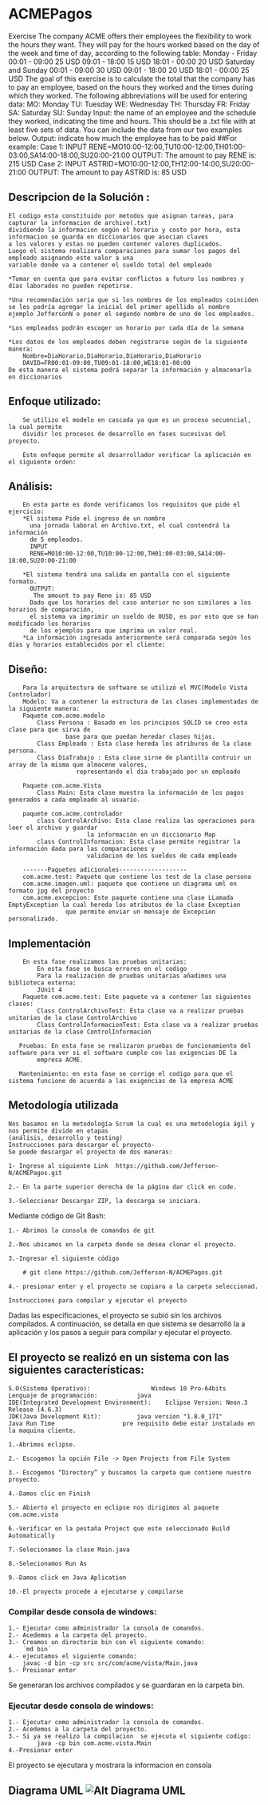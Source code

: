 # ACMEPagos
Exercise
The company ACME offers their employees the flexibility to work the hours they want. They will pay for 
the hours worked based on the day of the week and time of day, according to the following table:
Monday - Friday
00:01 - 09:00 25 USD
09:01 - 18:00 15 USD
18:01 - 00:00 20 USD
Saturday and Sunday
00:01 - 09:00 30 USD
09:01 - 18:00 20 USD
18:01 - 00:00 25 USD
The goal of this exercise is to calculate the total that the company has to pay an employee, based on 
the hours they worked and the times during which they worked. The following abbreviations will be used 
for entering data:
MO: Monday
TU: Tuesday
WE: Wednesday
TH: Thursday
FR: Friday
SA: Saturday
SU: Sunday
Input: the name of an employee and the schedule they worked, indicating the time and hours. This should 
be a .txt file with at least five sets of data. You can include the data from our two examples below.
Output: indicate how much the employee has to be paid
##For example:
Case 1:
INPUT
RENE=MO10:00-12:00,TU10:00-12:00,TH01:00-03:00,SA14:00-18:00,SU20:00-21:00
OUTPUT:
The amount to pay RENE is: 215 USD
Case 2:
INPUT
ASTRID=MO10:00-12:00,TH12:00-14:00,SU20:00-21:00
OUTPUT:
The amount to pay ASTRID is: 85 USD

## Descripcion de la Solución :
	El codigo esta constituido por metodos que asignan tareas, para capturar la informacion de archivo(.txt)
	dividiendo la informacion según el horario y costo por hora, esta informacion se guarda en diccionarios que asocian claves 
	a los valores y estas no pueden contener valores duplicados.
	Luego el sistema realizara comparaciones para sumar los pagos del empleado asignando este valor a una 
	variable donde va a contener el sueldo total del empleado
	
	*Tomar en cuenta que para evitar conflictos a futuro los nombres y días laborados no pueden repetirse.
	
	*Una recomendación seria que si los nombres de los empleados coinciden se les podría agregar la inicial del primer apellido al nombre
	ejemplo JeffersonN o poner el segundo nombre de uno de los empleados.
	
	*Los empleados podrán escoger un horario por cada día de la semana
	
	*Los datos de los empleados deben registrarse según de la siguiente manera:
		Nombre=DiaHorario,DiaHorario,DiaHorario,DiaHorario
		DAVID=FR00:01-09:00,TU09:01-18:00,WE18:01-00:00
	De esta manera el sistema podrá separar la información y almacenarla en diccionarios

## 	Enfoque utilizado:
		Se utilizo el modelo en cascada ya que es un proceso secuencial, la cual permite
		dividir los procesos de desarrollo en fases sucesivas del proyecto.
		
		Este enfoque permite al desarrollador verificar la aplicación en el siguiente orden:
##   	Análisis: 
		En esta parte es donde verificamos los requisitos que pide el ejercicio:
		*El sistema Pide el ingreso de un nombre 
		  una jornada laboral en Archivo.txt, el cual contendrá la información
		  de 5 empleados.
		  INPUT
		  RENE=MO10:00-12:00,TU10:00-12:00,TH01:00-03:00,SA14:00-18:00,SU20:00-21:00
	
		*El sistema tendrá una salida en pantalla con el siguiente formato.
   		  OUTPUT:
		   The amount to pay Rene is: 85 USD
		  Dado que los horarios del caso anterior no son similares a los horarios de comparación,
		  el sistema va imprimir un sueldo de 0USD, es por esto que se han modificado los horarios
		  de los ejemplos para que imprima un valor real.
		*La información ingresada anteriormente será comparada según los días y horarios establecidos por el cliente:
			
## 	Diseño:
		Para la arquitectura de software se utilizó el MVC(Modelo Vista Controlador)
		Modelo: Va a contener la estructura de las clases implementadas de la siguiente manera:
		Paquete com.acme.modelo
			Class Persona : Basado en los principios SOLID se creo esta clase para que sirva de 
					base para que puedan heredar clases hijas.
			Class Empleado : Esta clase hereda los atriburos de la clase persona.
			Class DiaTrabajo : Esta clase sirne de plantilla contruir un array de la misma que almacene valores,
					   representando el dia trabajado por un empleado
			
		Paquete com.acme.Vista
			Class Main: Esta clase muestra la información de los pagos generados a cada empleado al usuario.
		
		paquete com.acme.controlador
			class ControlArchivo: Esta clase realiza las operaciones para leer el archivo y guardar 
					      la información en un diccionario Map
			class ControlInformacion: Esta clase permite registrar la información dada para las comparaciones y 
						  validacion de los sueldos de cada empleado
		 
		-------Paquetes adicionales-------------------
		com.acme.test: Paquete que contiene los test de la clase persona
		com.acme.imagen.uml: paquete que contiene un diagrama uml en formato jpg del proyecto
		com.acme.excepcion: Este paquete contiene una clase LLamada EmptyException la cual hereda los atributos de la clase Exception
					que permite enviar un mensaje de Excepcion personalizado.
##	   Implementación	
		En esta fase realizamos las pruebas unitarias:
			En esta fase se busca errores en el codigo
			Para la realización de pruebas unitarias añadimos una biblioteca externa:
			JUnit 4
		Paquete com.acme.test: Este paquete va a contener las siguientes clases:
			Class ControlArchivoTest: Esta clase va a realizar pruebas unitarias de la clase ControlArchivo
			Class ControlInformacionTest: Esta clase va a realizar pruebas unitarias de la clase ControlInformacion
	
	   Pruebas: En esta fase se realizaron pruebas de funcionamiento del software para ver si el software cumple con las exigencias DE la	
	 	    empresa ACME.
		
	   Mantenimiento: en esta fase se corrige el codigo para que el sistema funcione de acuerda a las exigencias de la empresa ACME		
		
## Metodología utilizada 

	Nos basamos en la metodología Scrum la cual es una metodología ágil y nos permite divide en etapas 
	(análisis, desarrollo y testing)
	Instrucciones para descargar el proyecto-
	Se puede descargar el proyecto de dos maneras:

	1- Ingrese al siguiente Link  https://github.com/Jefferson-N/ACMEPagos.git 

	2.- En la parte superior derecha de la página dar click en code.

	3.-Seleccionar Descargar ZIP, la descarga se iniciara.


Mediante código de Git Bash:

	1.- Abrimos la consola de comandos de git

	2.-Nos ubicamos en la carpeta donde se desea clonar el proyecto.

	3.-Ingresar el siguiente código

		# git clone https://github.com/Jefferson-N/ACMEPagos.git 

	4.- presionar enter y el proyecto se copiara a la carpeta seleccionad.
	
	Instrucciones para compilar y ejecutar el proyecto
 Dadas las especificaciones, el proyecto se subió sin los archivos compilados.
A continuación, se detalla en que sistema se desarrolló la a aplicación y los pasos a seguir para compilar y ejecutar el proyecto. 
## El proyecto se realizó en un sistema con las siguientes características:
	
	S.O(Sistema Operativo):			        Windows 10 Pro-64bits
	Lenguaje de programación: 			java
	IDE(Integrated Development Environment):	Eclipse Version: Neon.3 Release (4.6.3)
	JDK(Java Development Kit):			java version "1.8.0_171"
	Java Run Time 					pre requisito debe estar instalado en la maquina cliente.
	
	1.-Abrimos eclipse.

	2.- Escogemos la opción File -> Open Projects from File System
	
	3.- Escogemos “Directory” y buscamos la carpeta que contiene nuestro proyecto.

	4.-Damos clic en Finish

	5.- Abierto el proyecto en eclipse nos dirigimos al paquete com.acme.vista
	
	6.-Verificar en la pestaña Project que este seleccionado Build Automatically
	
	7.-Selecionamos la clase Main.java
	
	8.-Selecionamos Run As

	9.-Damos click en Java Aplication

	10.-El proyecto procede a ejecutarse y compilarse

### Compilar desde consola de windows:
	
	1.- Ejecutar como administrador la consola de comandos.
	2.- Acedemos a la carpeta del proyecto.
	3.- Creamos un directorio bin con el siguiente comando:
		´md bin´
	4.- ejecutamos el siguiente comando:
		javac -d bin -cp src src/com/acme/vista/Main.java
	5.- Presionar enter
Se generaran los archivos compilados y se guardaran en la carpeta bin.

### Ejecutar desde consola de windows:
	1.- Ejecutar como administrador la consola de comandos.
	2.- Acedemos a la carpeta del proyecto.
	3.- Si ya se realizo la compilacion  se ejecuta el siguiente codigo:
			java -cp bin com.acme.vista.Main
	4.-Presionar enter
El proyecto se ejecutara y mostrara la informacion en consola

## Diagrama UML   ![Alt Diagrama UML](https://github.com/Jefferson-N/ACMEPagos/blob/master/src/com/acme/imagen/uml/ACMEPagosUML.jpg)
